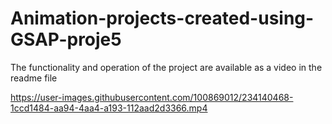 # Animation-projects-created-using-GSAP-proje5
The functionality and operation of the project are available as a video in the readme file


https://user-images.githubusercontent.com/100869012/234140468-1ccd1484-aa94-4aa4-a193-112aad2d3366.mp4

